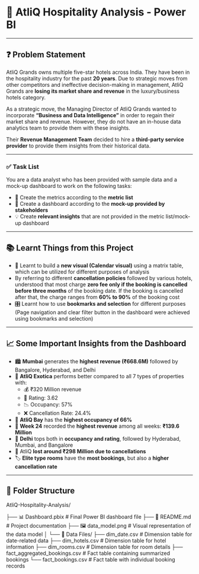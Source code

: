 # 🏨 AtliQ Hospitality Analysis - Power BI

---

## ❓ Problem Statement

AtliQ Grands owns multiple five-star hotels across India. They have been in the hospitality industry for the past **20 years**. Due to strategic moves from other competitors and ineffective decision-making in management, AtliQ Grands are **losing its market share and revenue** in the luxury/business hotels category.

As a strategic move, the Managing Director of AtliQ Grands wanted to incorporate **“Business and Data Intelligence”** in order to regain their market share and revenue. However, they do not have an in-house data analytics team to provide them with these insights.

Their **Revenue Management Team** decided to hire a **third-party service provider** to provide them insights from their historical data.

---

### ✅ Task List

You are a data analyst who has been provided with sample data and a mock-up dashboard to work on the following tasks:

- 📌 Create the metrics according to the **metric list**  
- 🧩 Create a dashboard according to the **mock-up provided by stakeholders**  
- 💡 Create **relevant insights** that are not provided in the metric list/mock-up dashboard  

---

## 📚 Learnt Things from this Project

- 📅 Learnt to build a **new visual (Calendar visual)** using a matrix table, which can be utilized for different purposes of analysis  
-  By referring to different **cancellation policies** followed by various hotels, understood that most charge **zero fee only if the booking is cancelled before three months** of the booking date. If the booking is cancelled after that, the charge ranges from **60% to 90%** of the booking cost  
- 🎛️ Learnt how to use **bookmarks and selection** for different purposes (Page navigation and clear filter button in the dashboard were achieved using bookmarks and selection)

---

## 📈 Some Important Insights from the Dashboard

- 🏙️ **Mumbai** generates the **highest revenue (₹668.6M)** followed by Bangalore, Hyderabad, and Delhi  
- 🏨 **AtliQ Exotica** performs better compared to all 7 types of properties with:
  - 💰 ₹320 Million revenue  
  - 🌟 Rating: 3.62  
  - 📉 Occupancy: 57%  
  - ❌ Cancellation Rate: 24.4%
- 📌 **AtliQ Bay** has the **highest occupancy of 66%**
- 📆 **Week 24** recorded the **highest revenue** among all weeks: **₹139.6 Million**
- 🏅 **Delhi** tops both in **occupancy and rating**, followed by Hyderabad, Mumbai, and Bangalore  
- 💸 AtliQ **lost around ₹298 Million due to cancellations**
- 🏷️ **Elite type rooms** have the **most bookings**, but also a **higher cancellation rate**

---

##  📁 Folder Structure
AtliQ-Hospitality-Analysis/

├── 📊 Dashboard.pbix                   # Final Power BI dashboard file
├── 📝 README.md                        # Project documentation
├── 🖼️ data_model.png                   # Visual representation of the data model
│
└── 📂 Data Files/
    ├── dim_date.csv                   # Dimension table for date-related data
    ├── dim_hotels.csv                 # Dimension table for hotel information
    ├── dim_rooms.csv                  # Dimension table for room details
    ├── fact_aggregated_bookings.csv  # Fact table containing summarized bookings
    └── fact_bookings.csv             # Fact table with individual booking records

